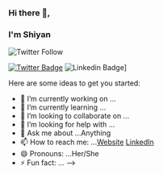 ### Hi there 👋, 
### I'm Shiyan
![Twitter Follow](https://img.shields.io/twitter/follow/shiyan_boxer?style=social)

[![Twitter Badge](https://img.shields.io/badge/-@Shiyan_Boxer-1ca0f1?style=flat-square&labelColor=1ca0f1&logo=twitter&logoColor=white&link=https://twitter.com/shiyan_boxer)](https://twitter.com/jonathangin52) 
![Linkedin Badge](https://img.shields.io/badge/-ShiyanBoxer-blue?style=flat-square&logo=Linkedin&logoColor=white&link=https://www.linkedin.com/in/shiyanboxer/)]


Here are some ideas to get you started:

- 🔭 I’m currently working on ...
- 🌱 I’m currently learning ...
- 👯 I’m looking to collaborate on ...
- 🤔 I’m looking for help with ...
- 💬 Ask me about ...Anything
- 📫 How to reach me: ...[Website](https://shiyanboxer.netlify.app/) [LinkedIn](https://www.linkedin.com/in/shiyanboxer/) 
- 😄 Pronouns: ...Her/She
- ⚡ Fun fact: ...
-->
